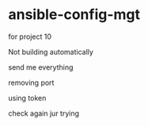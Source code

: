 # ansible-config-mgt

for project 10

Not building automatically

send me everything

removing port

using token

check again
jur trying
